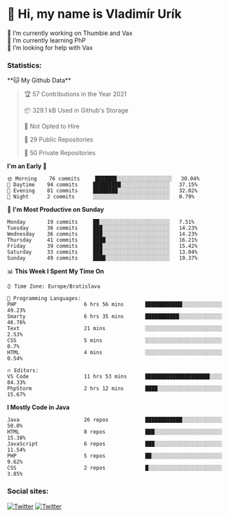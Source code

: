 <h1> 👋 Hi, my name is Vladimír Urík</h1>
<p>
 🔭 I’m currently working on Thumbie and Vax<br>
 🌱 I’m currently learning PhP<br>
 🤔 I’m looking for help with Vax<br>
</p>
<h3>Statistics:</h3>
<!--START_SECTION:waka-->
**🐱 My Github Data** 

> 🏆 57 Contributions in the Year 2021
 > 
> 📦 329.1 kB Used in Github's Storage 
 > 
> 🚫 Not Opted to Hire
 > 
> 📜 29 Public Repositories 
 > 
> 🔑 50 Private Repositories  
 > 
**I'm an Early 🐤** 

```text
🌞 Morning    76 commits     ███████░░░░░░░░░░░░░░░░░░   30.04% 
🌆 Daytime    94 commits     █████████░░░░░░░░░░░░░░░░   37.15% 
🌃 Evening    81 commits     ████████░░░░░░░░░░░░░░░░░   32.02% 
🌙 Night      2 commits      ░░░░░░░░░░░░░░░░░░░░░░░░░   0.79%

```
📅 **I'm Most Productive on Sunday** 

```text
Monday       19 commits     ██░░░░░░░░░░░░░░░░░░░░░░░   7.51% 
Tuesday      36 commits     ███░░░░░░░░░░░░░░░░░░░░░░   14.23% 
Wednesday    36 commits     ███░░░░░░░░░░░░░░░░░░░░░░   14.23% 
Thursday     41 commits     ████░░░░░░░░░░░░░░░░░░░░░   16.21% 
Friday       39 commits     ███░░░░░░░░░░░░░░░░░░░░░░   15.42% 
Saturday     33 commits     ███░░░░░░░░░░░░░░░░░░░░░░   13.04% 
Sunday       49 commits     ████░░░░░░░░░░░░░░░░░░░░░   19.37%

```


📊 **This Week I Spent My Time On** 

```text
⌚︎ Time Zone: Europe/Bratislava

💬 Programming Languages: 
PHP                      6 hrs 56 mins       ████████████░░░░░░░░░░░░░   49.23% 
Smarty                   6 hrs 35 mins       ███████████░░░░░░░░░░░░░░   46.76% 
Text                     21 mins             ░░░░░░░░░░░░░░░░░░░░░░░░░   2.53% 
CSS                      5 mins              ░░░░░░░░░░░░░░░░░░░░░░░░░   0.7% 
HTML                     4 mins              ░░░░░░░░░░░░░░░░░░░░░░░░░   0.54%

🔥 Editors: 
VS Code                  11 hrs 53 mins      █████████████████████░░░░   84.33% 
PhpStorm                 2 hrs 12 mins       ████░░░░░░░░░░░░░░░░░░░░░   15.67%

```

**I Mostly Code in Java** 

```text
Java                     26 repos            ████████████░░░░░░░░░░░░░   50.0% 
HTML                     8 repos             ███░░░░░░░░░░░░░░░░░░░░░░   15.38% 
JavaScript               6 repos             ███░░░░░░░░░░░░░░░░░░░░░░   11.54% 
PHP                      5 repos             ██░░░░░░░░░░░░░░░░░░░░░░░   9.62% 
CSS                      2 repos             █░░░░░░░░░░░░░░░░░░░░░░░░   3.85%

```



<!--END_SECTION:waka-->

<h3>Social sites:</h3>
<p><a href="https://twitter.com/GGGEDR" target="_blank"><img alt="Twitter" src="https://img.shields.io/badge/twitter-%231DA1F2.svg?&style=for-the-badge&logo=twitter&logoColor=white" /></a> <a href="https://www.reddit.com/user/GGGEDR" target="_blank"><img alt="Twitter" src="https://img.shields.io/badge/reddit-%23FE6262.svg?&style=for-the-badge&logo=reddit&logoColor=white" /></a>
</p>
